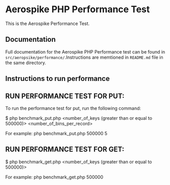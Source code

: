 # Aerospike PHP Performance Test

This is the Aerospike Performance Test.

## Documentation

Full documentation for the Aerospike PHP Performance test can be found in
`src/aeropsike/performance/`.Instructions are memtioned in `README.md` file
in the same directory.

## Instructions to run performance

   ## RUN PERFORMANCE TEST FOR PUT:
   
   To run the performance test for put, run the following command:

   $ php benchmark_put.php <number_of_keys (greater than or equal to 500000)>
                           <number_of_bins_per_record>
                         
   For example:
   php benchmark_put.php 500000 5

   ## RUN PERFORMANCE TEST FOR GET:

   $ php benchmark_get.php <number_of_keys (greater than or equal to 500000)>

   For example:
   php benchmark_get.php 500000

